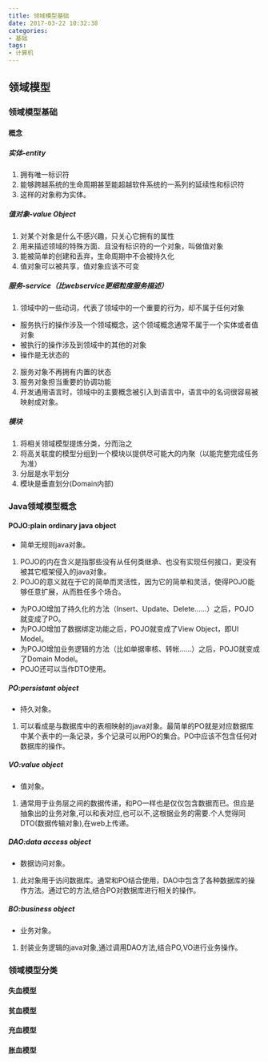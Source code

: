 ```yaml
---
title: 领域模型基础
date: 2017-03-22 10:32:38
categories: 
- 基础
tags:
- 计算机
---
```


## 领域模型

### 领域模型基础

#### 概念

##### 实体-entity

1. 拥有唯一标识符
2. 能够跨越系统的生命周期甚至能超越软件系统的一系列的延续性和标识符
3. 这样的对象称为实体。

##### 值对象-value Object

1. 对某个对象是什么不感兴趣，只关心它拥有的属性
2. 用来描述领域的特殊方面、且没有标识符的一个对象，叫做值对象
3. 能被简单的创建和丢弃，生命周期中不会被持久化
4. 值对象可以被共享，值对象应该不可变

##### 服务-service（比webservice更细粒度服务描述）

1. 领域中的一些动词，代表了领域中的一个重要的行为，却不属于任何对象
 - 服务执行的操作涉及一个领域概念，这个领域概念通常不属于一个实体或者值对象
 - 被执行的操作涉及到领域中的其他的对象
 - 操作是无状态的
2. 服务对象不再拥有内置的状态
3. 服务对象担当重要的协调功能
4. 开发通用语言时，领域中的主要概念被引入到语言中，语言中的名词很容易被映射成对象。

##### 模块

1. 将相关领域模型提炼分类，分而治之
2. 将高关联度的模型分组到一个模块以提供尽可能大的内聚（以能完整完成任务为准）
3. 分层是水平划分
4. 模块是垂直划分(Domain内部)

### Java领域模型概念

#### POJO:plain ordinary java object
- 简单无规则java对象。
 1. POJO的内在含义是指那些没有从任何类继承、也没有实现任何接口，更没有被其它框架侵入的java对象。
 2. POJO的意义就在于它的简单而灵活性，因为它的简单和灵活，使得POJO能够任意扩展，从而胜任多个场合。
  - 为POJO增加了持久化的方法（Insert、Update、Delete……）之后，POJO就变成了PO。
  - 为POJO增加了数据绑定功能之后，POJO就变成了View Object，即UI Model。
  - 为POJO增加业务逻辑的方法（比如单据审核、转帐……）之后，POJO就变成了Domain Model。
  - POJO还可以当作DTO使用。

##### PO:persistant object
- 持久对象。
 1. 可以看成是与数据库中的表相映射的java对象。最简单的PO就是对应数据库中某个表中的一条记录，多个记录可以用PO的集合。PO中应该不包含任何对数据库的操作。

##### VO:value object
- 值对象。
 1. 通常用于业务层之间的数据传递，和PO一样也是仅仅包含数据而已。但应是抽象出的业务对象,可以和表对应,也可以不,这根据业务的需要.个人觉得同DTO(数据传输对象),在web上传递。

##### DAO:data access object 
- 数据访问对象。
 1. 此对象用于访问数据库。通常和PO结合使用，DAO中包含了各种数据库的操作方法。通过它的方法,结合PO对数据库进行相关的操作。

##### BO:business object
- 业务对象。
 1. 封装业务逻辑的java对象,通过调用DAO方法,结合PO,VO进行业务操作。

### 领域模型分类

#### 失血模型

#### 贫血模型

#### 充血模型

#### 胀血模型
